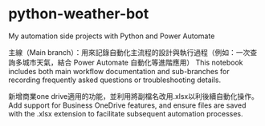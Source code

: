 # python-weather-bot
My automation side projects with Python and Power Automate

主線（Main branch）：用來記錄自動化主流程的設計與執行過程（例如：一次查詢多城市天氣，結合 Power Automate 自動化等進階應用）
This notebook includes both main workflow documentation and sub-branches for recording frequently asked questions or troubleshooting details.

新增商業one drive適用的功能，並利用將副檔名改用.xlsx以利後續自動化操作。
Add support for Business OneDrive features, and ensure files are saved with the .xlsx extension to facilitate subsequent automation processes. 
